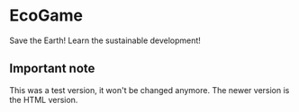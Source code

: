 # EcoGame
Save the Earth! Learn the sustainable development!

## Important note
This was a test version, it won't be changed anymore. The newer version is the HTML version.
